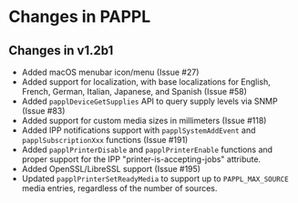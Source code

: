Changes in PAPPL
================

Changes in v1.2b1
-----------------

- Added macOS menubar icon/menu (Issue #27)
- Added support for localization, with base localizations for English, French,
  German, Italian, Japanese, and Spanish (Issue #58)
- Added `papplDeviceGetSupplies` API to query supply levels via SNMP (Issue #83)
- Added support for custom media sizes in millimeters (Issue #118)
- Added IPP notifications support with `papplSystemAddEvent` and
  `papplSubscriptionXxx` functions (Issue #191)
- Added `papplPrinterDisable` and `papplPrinterEnable` functions and proper
  support for the IPP "printer-is-accepting-jobs" attribute.
- Added OpenSSL/LibreSSL support (Issue #195)
- Updated `papplPrinterSetReadyMedia` to support up to `PAPPL_MAX_SOURCE`
  media entries, regardless of the number of sources.
